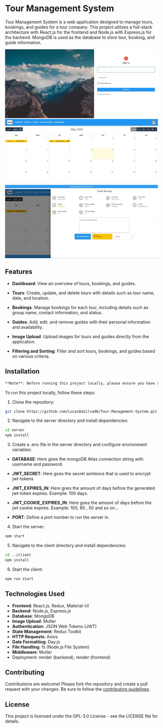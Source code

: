 # Tour Management System

Tour Management System is a web application designed to manage tours, bookings, and guides for a tour company. This project utilizes a full-stack architecture with React.js for the frontend and Node.js with Express.js for the backend. MongoDB is used as the database to store tour, booking, and guide information.

![Preview image 1](/client/public/img/Booking_login.jpg)
![Preview image 2](/client/public/img/Booking_calendar.jpg)
![Preview image 3](/client//public/img/Booking_booking_side_overview.jpg)

## Features

- **Dashboard**: View an overview of tours, bookings, and guides.

- **Tours**: Create, update, and delete tours with details such as tour name, date, and location.

- **Bookings**: Manage bookings for each tour, including details such as group name, contact information, and status.

- **Guides**: Add, edit, and remove guides with their personal information and availability.

- **Image Upload**: Upload images for tours and guides directly from the application.

- **Filtering and Sorting**: Filter and sort tours, bookings, and guides based on various criteria.

## Installation

```bash
**Note**: Before running this project locally, please ensure you have set up your own MongoDB Atlas connection. You can do this by signing up for a MongoDB Atlas account and configuring the connection string in the appropriate environment variables or configuration files.

```

To run this project locally, follow these steps:

1. Clone the repository:

```bash
git clone https://github.com/LucasDaSilva96/Tour-Management-System.git
```

2. Navigate to the server directory and install dependencies:

```bash
cd server
npm install
```

3. Create a .env file in the server directory and configure environment variables:

- **DATABASE**: Here goes the mongoDB Atlas connection string with username and password.

- **JWT_SECRET**: Here goes the secret sentence that is used to encrypt jwt-tokens

- **JWT_EXPIRES_IN**: Here goes the amount of days before the generated jwt-token expires. Example: 100 days.

- **JWT_COOKIE_EXPIRES_IN**: Here goes the amount of days before the jwt cookie expires. Example: 100, 80 , 50 and so on...

- **PORT**: Define a port number to run the server in.

4. Start the server:

```bash
npm start
```

5. Navigate to the client directory and install dependencies:

```bash
cd ../client
npm install
```

6. Start the client:

```bash
npm run start
```

## Technologies Used

- **Frontend**: React.js, Redux, Material-UI
- **Backend**: Node.js, Express.js
- **Database**: MongoDB
- **Image Upload**: Multer
- **Authentication**: JSON Web Tokens (JWT)
- **State Management**: Redux Toolkit
- **HTTP Requests**: Axios
- **Date Formatting**: Day.js
- **File Handling**: fs (Node.js File System)
- **Middleware**: Multer
- Deployment: render (backend), render (frontend)

## Contributing

Contributions are welcome! Please fork the repository and create a pull request with your changes. Be sure to follow the [contributing guidelines](https://github.com/LucasDaSilva96/Tour-Management-System/blob/main/CONTRIBUTING.md).

## License

This project is licensed under the GPL-3.0 License - see the LICENSE file for details.
